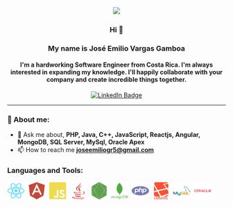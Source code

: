 <div id="header" align="center">
  <img src="https://media.giphy.com/media/qgQUggAC3Pfv687qPC/giphy.gif" width="200"/>
</div>
<h3 align="center">Hi 👋</h3>
<h3 align="center"> My name is José Emilio Vargas Gamboa </h3>
<h4 align="center">I'm a hardworking Software Engineer from Costa Rica. I'm always interested in expanding my knowledge. I'll happily collaborate with your company and create incredible things together.</h4>
<div id="badges" align="center">
  <a href="https://www.linkedin.com/in/jos%C3%A9-emilio-vargas-gamboa-a49277174/" target="_blank"/>
    <img src="https://img.shields.io/twitter/url?color=blue&label=LinkedIn&logo=LinkedIn&logoColor=blue&style=for-the-badge&url=https%3A%2F%2Fwww.linkedin.com%2Fin%2Fjos%25C3%25A9-emilio-vargas-gamboa-a49277174%2F" alt="LinkedIn Badge"/>
  </a>
</div>

---

### 💬 About me:

- 🔭 Ask me about, **PHP, Java, C++, JavaScript, Reactjs, Angular, MongoDB, SQL Server, MySql, Oracle Apex**
- 📫 How to reach me **joseemiliogr5@gmail.com**

### Languages and Tools:

<div>
  <img src="https://github.com/devicons/devicon/blob/master/icons/react/react-original.svg" tittle="React" alt="React" width="40" height="40"/>&nbsp;
  <img src="https://github.com/devicons/devicon/blob/master/icons/angularjs/angularjs-plain.svg" tittle="Angular" alt="Angular" width="40" height="40"/>&nbsp;
  <img src="https://github.com/devicons/devicon/blob/master/icons/javascript/javascript-plain.svg" tittle="JavaScript" alt="JavaScript" width="40" height="40"/>&nbsp;
  <img src="https://github.com/devicons/devicon/blob/master/icons/java/java-plain.svg" tittle="Java" alt="Java" width="40" height="40"/>&nbsp;
  <img src="https://github.com/devicons/devicon/blob/master/icons/nodejs/nodejs-plain.svg" tittle="Nodejs" alt="Nodejs" width="40" height="40"/>&nbsp;
  <img src="https://github.com/devicons/devicon/blob/master/icons/mongodb/mongodb-plain-wordmark.svg" tittle="MongoDb" alt="MongoDb" width="40" height="40"/>&nbsp;
  <img src="https://github.com/devicons/devicon/blob/master/icons/php/php-plain.svg" tittle="PHP" alt="PHP" width="40" height="40"/>&nbsp;
  <img src="https://github.com/devicons/devicon/blob/master/icons/laravel/laravel-plain-wordmark.svg" tittle="Laravel" alt="Laravel" width="40" height="40"/>&nbsp;
  <img src="https://github.com/devicons/devicon/blob/master/icons/mysql/mysql-original-wordmark.svg" tittle="MySql" alt="MySql" width="40" height="40"/>&nbsp;
  <img src="https://github.com/devicons/devicon/blob/master/icons/oracle/oracle-original.svg" tittle="MySql" alt="MySql" width="40" height="40"/>&nbsp;
</div>
